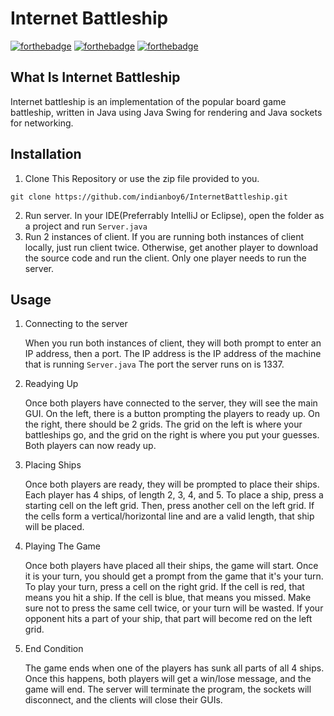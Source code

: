 # Internet Battleship


[![forthebadge](https://forthebadge.com/images/badges/made-with-crayons.svg)](https://forthebadge.com)
[![forthebadge](https://forthebadge.com/images/badges/mom-made-pizza-rolls.svg)](https://forthebadge.com)
[![forthebadge](https://forthebadge.com/images/badges/powered-by-water.svg)](https://forthebadge.com)

## What Is Internet Battleship
Internet battleship is an implementation of the popular board game battleship, written in Java using Java Swing for rendering and Java sockets for networking.

## Installation
1. Clone This Repository or use the zip file provided to you.
```
git clone https://github.com/indianboy6/InternetBattleship.git
```

2. Run server. In your IDE(Preferrably IntelliJ or Eclipse), open the folder as a project and run `Server.java`
3. Run 2 instances of client. If you are running both instances of client locally, just run client twice. Otherwise, get another player to download the source code and run the client. Only one player needs to run the server.


## Usage
1. Connecting to the server

    When you run both instances of client, they will both prompt to enter an IP address, then a port. The IP address is the IP address of the machine that is running `Server.java` The port the server runs on is 1337.

2. Readying Up

    Once both players have connected to the server, they will see the main GUI. On the left, there is a button prompting the players to ready up. On the right, there should be 2 grids. The grid on the left is where your battleships go, and the grid on the right is where you put your guesses. Both players can now ready up.

3. Placing Ships

    Once both players are ready, they will be prompted to place their ships. Each player has 4 ships, of length 2, 3, 4, and 5. To place a ship, press a starting cell on the left grid. Then, press another cell on the left grid. If the cells form a vertical/horizontal line and are a valid length, that ship will be placed.

4. Playing The Game

    Once both players have placed all their ships, the game will start. Once it is your turn, you should get a prompt from the game that it's your turn. To play your turn, press a cell on the right grid. If the cell is red, that means you hit a ship. If the cell is blue, that means you missed. Make sure not to press the same cell twice, or your turn will be wasted. If your opponent hits a part of your ship, that part will become red on the left grid.

5. End Condition
    
    The game ends when one of the players has sunk all parts of all 4 ships. Once this happens, both players will get a win/lose message, and the game will end. The server will terminate the program, the sockets will disconnect, and the clients will close their GUIs.
